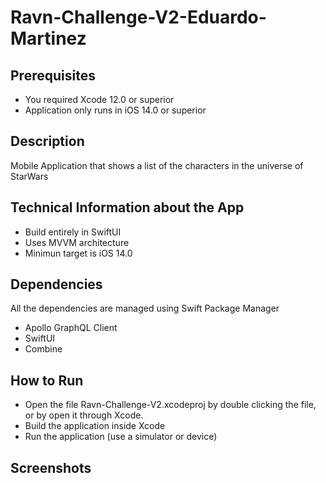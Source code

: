 # Ravn-Challenge-V2-Eduardo-Martinez

## Prerequisites

- You required Xcode 12.0 or superior
- Application only runs in iOS 14.0 or superior

## Description

Mobile Application that shows a list of the characters in the universe of StarWars

## Technical Information about the App

- Build entirely in SwiftUI
- Uses MVVM architecture
- Minimun target is iOS 14.0

## Dependencies

All the dependencies are managed using Swift Package Manager

- Apollo GraphQL Client
- SwiftUI
- Combine

## How to Run

- Open the file Ravn-Challenge-V2.xcodeproj by double clicking the file, or by open it through Xcode.
- Build the application inside Xcode
- Run the application (use a simulator or device)

## Screenshots
